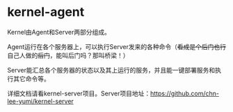 # kernel-agent

Kernel由Agent和Server两部分组成。

Agent运行在各个服务器上，可以执行Server发来的各种命令（~~看成是个后门也行~~自己人做的~~后门~~，能叫后门吗？那叫桥梁！）

Server能汇总各个服务器的状态以及其上运行的服务，并且能一键部署服务和执行其它命令等。

详细文档请看kernel-server项目。Server项目地址：https://github.com/chn-lee-yumi/kernel-server
